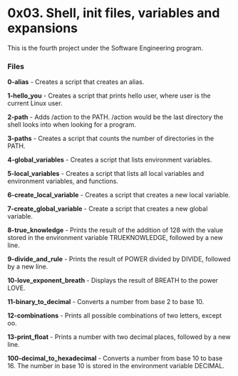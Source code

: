 # 0x03. Shell, init files, variables and expansions
This is the fourth project under the Software Engineering program.

### Files

**0-alias** - Creates a script that creates an alias.

**1-hello_you** - Creates a script that prints hello user, where user is the current Linux user.

**2-path** - Adds /action to the PATH. /action would be the last directory the shell looks into when looking for a program.

**3-paths** - Creates a script that counts the number of directories in the PATH.

**4-global_variables** - Creates a script that lists environment variables.

**5-local_variables** - Creates a script that lists all local variables and environment variables, and functions.

**6-create_local_variable** - Creates a script that creates a new local variable.

**7-create_global_variable** - Create a script that creates a new global variable.

**8-true_knowledge** - Prints the result of the addition of 128 with the value stored in the environment variable TRUEKNOWLEDGE, followed by a new line.

**9-divide_and_rule** - Prints the result of POWER divided by DIVIDE, followed by a new line.

**10-love_exponent_breath** - Displays the result of BREATH to the power LOVE.

**11-binary_to_decimal** - Converts a number from base 2 to base 10.

**12-combinations** -  Prints all possible combinations of two letters, except oo.

**13-print_float** -  Prints a number with two decimal places, followed by a new line.

**100-decimal_to_hexadecimal** - Converts a number from base 10 to base 16. The number in base 10 is stored in the environment variable DECIMAL. 
